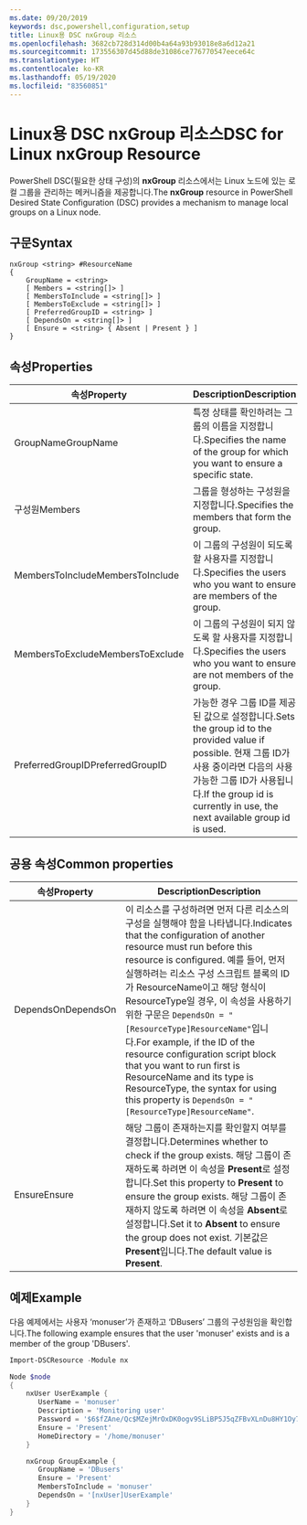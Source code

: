 ```yaml
---
ms.date: 09/20/2019
keywords: dsc,powershell,configuration,setup
title: Linux용 DSC nxGroup 리소스
ms.openlocfilehash: 3682cb728d314d00b4a64a93b93018e8a6d12a21
ms.sourcegitcommit: 173556307d45d88de31086ce776770547eece64c
ms.translationtype: HT
ms.contentlocale: ko-KR
ms.lasthandoff: 05/19/2020
ms.locfileid: "83560851"
---
```

# <a name="dsc-for-linux-nxgroup-resource"></a><span data-ttu-id="5be48-103">Linux용 DSC nxGroup 리소스</span><span class="sxs-lookup"><span data-stu-id="5be48-103">DSC for Linux nxGroup Resource</span></span>

<span data-ttu-id="5be48-104">PowerShell DSC(필요한 상태 구성)의 **nxGroup** 리소스에서는 Linux 노드에 있는 로컬 그룹을 관리하는 메커니즘을 제공합니다.</span><span class="sxs-lookup"><span data-stu-id="5be48-104">The **nxGroup** resource in PowerShell Desired State Configuration (DSC) provides a mechanism to manage local groups on a Linux node.</span></span>

## <a name="syntax"></a><span data-ttu-id="5be48-105">구문</span><span class="sxs-lookup"><span data-stu-id="5be48-105">Syntax</span></span>

```Syntax
nxGroup <string> #ResourceName
{
    GroupName = <string>
    [ Members = <string[]> ]
    [ MembersToInclude = <string[]> ]
    [ MembersToExclude = <string[]> ]
    [ PreferredGroupID = <string> ]
    [ DependsOn = <string[]> ]
    [ Ensure = <string> { Absent | Present } ]
}
```

## <a name="properties"></a><span data-ttu-id="5be48-106">속성</span><span class="sxs-lookup"><span data-stu-id="5be48-106">Properties</span></span>

|<span data-ttu-id="5be48-107">속성</span><span class="sxs-lookup"><span data-stu-id="5be48-107">Property</span></span> |<span data-ttu-id="5be48-108">Description</span><span class="sxs-lookup"><span data-stu-id="5be48-108">Description</span></span> |
|---|---|
|<span data-ttu-id="5be48-109">GroupName</span><span class="sxs-lookup"><span data-stu-id="5be48-109">GroupName</span></span> |<span data-ttu-id="5be48-110">특정 상태를 확인하려는 그룹의 이름을 지정합니다.</span><span class="sxs-lookup"><span data-stu-id="5be48-110">Specifies the name of the group for which you want to ensure a specific state.</span></span> |
|<span data-ttu-id="5be48-111">구성원</span><span class="sxs-lookup"><span data-stu-id="5be48-111">Members</span></span> |<span data-ttu-id="5be48-112">그룹을 형성하는 구성원을 지정합니다.</span><span class="sxs-lookup"><span data-stu-id="5be48-112">Specifies the members that form the group.</span></span> |
|<span data-ttu-id="5be48-113">MembersToInclude</span><span class="sxs-lookup"><span data-stu-id="5be48-113">MembersToInclude</span></span> |<span data-ttu-id="5be48-114">이 그룹의 구성원이 되도록 할 사용자를 지정합니다.</span><span class="sxs-lookup"><span data-stu-id="5be48-114">Specifies the users who you want to ensure are members of the group.</span></span> |
|<span data-ttu-id="5be48-115">MembersToExclude</span><span class="sxs-lookup"><span data-stu-id="5be48-115">MembersToExclude</span></span> |<span data-ttu-id="5be48-116">이 그룹의 구성원이 되지 않도록 할 사용자를 지정합니다.</span><span class="sxs-lookup"><span data-stu-id="5be48-116">Specifies the users who you want to ensure are not members of the group.</span></span> |
|<span data-ttu-id="5be48-117">PreferredGroupID</span><span class="sxs-lookup"><span data-stu-id="5be48-117">PreferredGroupID</span></span> |<span data-ttu-id="5be48-118">가능한 경우 그룹 ID를 제공된 값으로 설정합니다.</span><span class="sxs-lookup"><span data-stu-id="5be48-118">Sets the group id to the provided value if possible.</span></span> <span data-ttu-id="5be48-119">현재 그룹 ID가 사용 중이라면 다음의 사용 가능한 그룹 ID가 사용됩니다.</span><span class="sxs-lookup"><span data-stu-id="5be48-119">If the group id is currently in use, the next available group id is used.</span></span> |

## <a name="common-properties"></a><span data-ttu-id="5be48-120">공용 속성</span><span class="sxs-lookup"><span data-stu-id="5be48-120">Common properties</span></span>

|<span data-ttu-id="5be48-121">속성</span><span class="sxs-lookup"><span data-stu-id="5be48-121">Property</span></span> |<span data-ttu-id="5be48-122">Description</span><span class="sxs-lookup"><span data-stu-id="5be48-122">Description</span></span> |
|---|---|
|<span data-ttu-id="5be48-123">DependsOn</span><span class="sxs-lookup"><span data-stu-id="5be48-123">DependsOn</span></span> |<span data-ttu-id="5be48-124">이 리소스를 구성하려면 먼저 다른 리소스의 구성을 실행해야 함을 나타냅니다.</span><span class="sxs-lookup"><span data-stu-id="5be48-124">Indicates that the configuration of another resource must run before this resource is configured.</span></span> <span data-ttu-id="5be48-125">예를 들어, 먼저 실행하려는 리소스 구성 스크립트 블록의 ID가 ResourceName이고 해당 형식이 ResourceType일 경우, 이 속성을 사용하기 위한 구문은 `DependsOn = "[ResourceType]ResourceName"`입니다.</span><span class="sxs-lookup"><span data-stu-id="5be48-125">For example, if the ID of the resource configuration script block that you want to run first is ResourceName and its type is ResourceType, the syntax for using this property is `DependsOn = "[ResourceType]ResourceName"`.</span></span> |
|<span data-ttu-id="5be48-126">Ensure</span><span class="sxs-lookup"><span data-stu-id="5be48-126">Ensure</span></span> |<span data-ttu-id="5be48-127">해당 그룹이 존재하는지를 확인할지 여부를 결정합니다.</span><span class="sxs-lookup"><span data-stu-id="5be48-127">Determines whether to check if the group exists.</span></span> <span data-ttu-id="5be48-128">해당 그룹이 존재하도록 하려면 이 속성을 **Present**로 설정합니다.</span><span class="sxs-lookup"><span data-stu-id="5be48-128">Set this property to **Present** to ensure the group exists.</span></span> <span data-ttu-id="5be48-129">해당 그룹이 존재하지 않도록 하려면 이 속성을 **Absent**로 설정합니다.</span><span class="sxs-lookup"><span data-stu-id="5be48-129">Set it to **Absent** to ensure the group does not exist.</span></span> <span data-ttu-id="5be48-130">기본값은 **Present**입니다.</span><span class="sxs-lookup"><span data-stu-id="5be48-130">The default value is **Present**.</span></span> |

## <a name="example"></a><span data-ttu-id="5be48-131">예제</span><span class="sxs-lookup"><span data-stu-id="5be48-131">Example</span></span>

<span data-ttu-id="5be48-132">다음 예제에서는 사용자 ‘monuser’가 존재하고 ‘DBusers’ 그룹의 구성원임을 확인합니다.</span><span class="sxs-lookup"><span data-stu-id="5be48-132">The following example ensures that the user 'monuser' exists and is a member of the group 'DBusers'.</span></span>

```powershell
Import-DSCResource -Module nx

Node $node
{
    nxUser UserExample {
       UserName = 'monuser'
       Description = 'Monitoring user'
       Password = '$6$fZAne/Qc$MZejMrOxDK0ogv9SLiBP5J5qZFBvXLnDu8HY1Oy7ycX.Y3C7mGPUfeQy3A82ev3zIabhDQnj2ayeuGn02CqE/0'
       Ensure = 'Present'
       HomeDirectory = '/home/monuser'
    }

    nxGroup GroupExample {
       GroupName = 'DBusers'
       Ensure = 'Present'
       MembersToInclude = 'monuser'
       DependsOn = '[nxUser]UserExample'
    }
}
```
